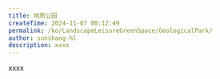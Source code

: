 ```yaml
---
title: 地质公园
createTime: 2024-11-07 00:12:49
permalink: /ko/LandscapeLeisureGreenSpace/GeologicalPark/
author: sunshang-hl
description: xxxx
---
```


xxxx